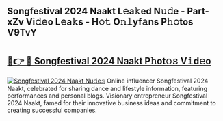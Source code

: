 ## Songfestival 2024 Naakt L𝚎a𝚔ed N𝚞𝚍e - Part-xZv Vi𝚍𝚎o L𝚎a𝚔s - H𝚘𝚝 O𝚗𝚕yf𝚊ns P𝚑𝚘tos V9TvY

# <h2><a href="http://kf70y29.oniu.top/?m=Songfestival+2024+Naakt">🔗👉 🔴 Songfestival 2024 Naakt P𝚑ot𝚘𝚜 V𝚒d𝚎o</a></h2>

[![Songfestival 2024 Naakt Nu𝚍e𝚜](https://i.imgur.com/0qMVB7G.gif)](http://kf70y29.oniu.top/?m=Songfestival+2024+Naakt)
Online influencer Songfestival 2024 Naakt, celebrated for sharing dance and lifestyle information, featuring performances and personal blogs. Visionary entrepreneur Songfestival 2024 Naakt, famed for their innovative business ideas and commitment to creating successful companies.  
